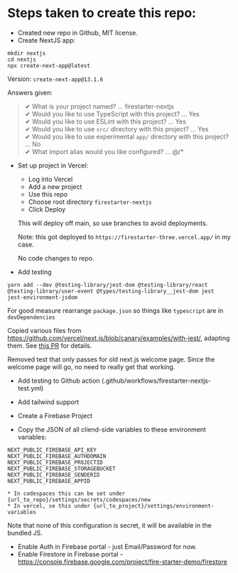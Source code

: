 # Steps taken to create this repo:

* Created new repo in Github, MIT license.
* Create NextJS app:

```
mkdir nextjs
cd nextjs
npx create-next-app@latest
```

Version: `create-next-app@13.1.6`

Answers given:

> ✔ What is your project named? … firestarter-nextjs  
> ✔ Would you like to use TypeScript with this project? … Yes  
> ✔ Would you like to use ESLint with this project? … Yes  
> ✔ Would you like to use `src/` directory with this project? … Yes  
> ✔ Would you like to use experimental `app/` directory with this project? … No   
> ✔ What import alias would you like configured? … @/*  

* Set up project in Vercel: 
    * Log into Vercel
    * Add a new project
    * Use this repo
    * Choose root directory `firestarter-nextjs`
    * Click Deploy

    This will deploy off main, so use branches to avoid deployments.

    Note: this got deployed to `https://firestarter-three.vercel.app/` in my case.

    No code changes to repo.

* Add testing

```
yarn add --dev @testing-library/jest-dom @testing-library/react @testing-library/user-event @types/testing-library__jest-dom jest jest-environment-jsdom
```

For good measure rearrange `package.json` so things like `typescript` are in `devDependencies`

Copied various files from https://github.com/vercel/next.js/blob/canary/examples/with-jest/, adapting them. See [this PR](https://github.com/mcapodici/firestarter/pull/2) for details.

Removed test that only passes for old next.js welcome page. Since the welcome page will go, no need to really get that working.

* Add testing to Github action (.github/workflows/firestarter-nextjs-test.yml)
* Add tailwind support

* Create a Firebase Project
* Copy the JSON of all cliend-side variables to these environment variables:

```
NEXT_PUBLIC_FIREBASE_API_KEY
NEXT_PUBLIC_FIREBASE_AUTHDOMAIN
NEXT_PUBLIC_FIREBASE_PROJECTID
NEXT_PUBLIC_FIREBASE_STORAGEBUCKET
NEXT_PUBLIC_FIREBASE_SENDERID
NEXT_PUBLIC_FIREBASE_APPID
```

    * In codespaces this can be set under {url_to_repo}/settings/secrets/codespaces/new
    * In vercel, se this under {url_to_project}/settings/environment-variables

Note that none of this configuration is secret, it will be available in the bundled JS.

* Enable Auth in Firebase portal - just Email/Password for now.
* Enable Firestore in Firebase portal - https://console.firebase.google.com/project/fire-starter-demo/firestore 